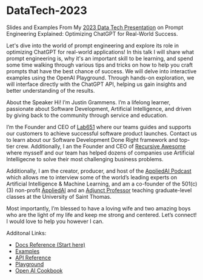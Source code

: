 # DataTech-2023

Slides and Examples From My [2023 Data Tech Presentation](https://datatech2023.sched.com/event/1Nfxv?iframe=no) on Prompt Engineering Explained: Optimizing ChatGPT for Real-World Success.


Let's dive into the world of prompt engineering and explore its role in optimizing ChatGPT for real-world applications! In this talk I will share what prompt engineering is, why it's an important skill to be learning, and spend some time walking through various tips and tricks on how to help you craft prompts that have the best chance of success.
We will delve into interactive examples using the OpenAI Playground. Through hands-on exploration, we will interface directly with the ChatGPT API, helping us gain insights and better understanding of the results.

About the Speaker
Hi! I’m Justin Grammens. I’m a lifelong learner, passionate about Software Development, Artificial Intelligence, and driven by giving back to the community through service and education. 
 
I’m the Founder and CEO of [Lab651](https://lab651.com) where our teams guides and supports our customers to achieve successful software product launches. Contact us to learn about our Software Development Done Right framework and top-tier crew. Additionally, I an the Founder and CEO of [Recursive Awesome](https://recursiveawesome.com) where mysself and our team has helped dozens of companies use Artificial Intelligecne to solve their most challenging business problems.
 
Additionally, I am the creator, producer, and host of the [AppliedAI Podcast](https://podcast.appliedai.mn) which allows me to interview some of the world’s leading experts on Artificial Intelligence & Machine Learning, and am a co-founder of the 501(c)(3) non-profit [AppliedAI](https://appliedai.mn) and an [Adjunct Professor](https://software.stthomas.edu/about/faculty-staff/biography/justin-grammens/) teaching graduate-level classes at the University of Saint Thomas.

Most importantly, I’m blessed to have a loving wife and two amazing boys who are the light of my life and keep me strong and centered. Let’s connect! I would love to help you however I can.

Additonal Links:

* [Docs Reference (Start here)](https://platform.openai.com/docs/introduction)
* [Examples](https://platform.openai.com/examples)
* [API Reference](https://platform.openai.com/docs/api-reference)
* [Playground](https://platform.openai.com/playground)
* [Open AI Cookbook](https://github.com/openai/openai-cookbook)

